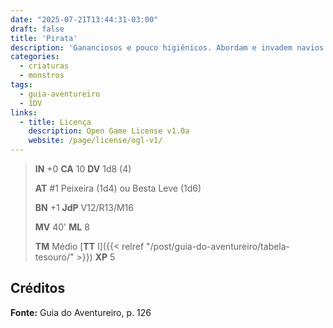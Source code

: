 ```yaml
---
date: "2025-07-21T13:44:31-03:00"
draft: false
title: 'Pirata'
description: 'Gananciosos e pouco higiênicos. Abordam e invadem navios.'
categories:
  - criaturas
  - monstros
tags:
  - guia-aventureiro
  - 1DV
links:
  - title: Licença
    description: Open Game License v1.0a
    website: /page/license/ogl-v1/
---
```


> **IN** +0 **CA** 10 **DV** 1d8 (4)
>
> **AT** #1 Peixeira (1d4) ou Besta Leve (1d6)
>
> **BN** +1 **JdP** V12/R13/M16
>
> **MV** 40' **ML** 8
>
> **TM** Médio [**TT** I]({{< relref "/post/guia-do-aventureiro/tabela-tesouro/" >}}) **XP** 5

## Créditos

**Fonte:** Guia do Aventureiro, p. 126

